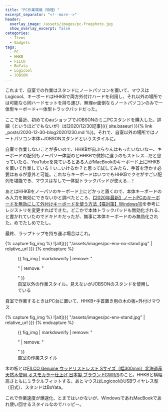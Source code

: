 ```yaml
---
title: "PC作業環境（物理）"
excerpt_separator: "<!--more-->"
header:
  overlay_image: /assets/images/pc-freephoto.jpg
  show_overlay_excerpt: false
categories:
  - Items
  - Gadgets
tags:
  - PC
  - HHKB
  - FILCO
  - BoYata
  - Logicool
  - JOBSON
---
```


これまで、自室での作業はスタンドにノートパソコンを置いて、マウスはLogicool、キーボードはHHKBで両方外付けハードを利用し、それ以外の場所では可能なら同ハードセットを持ち運び、無理or面倒ならノートパソコンのみで一体型キーボード+一体型トラックパッドだった。

ここで最近、初めてのauショップでJOBSONのミニPCスタンドを購入した。詳細（というほどでもないが）は[2020/12/30記事]({{ site.baseurl }}{% link _posts/2020-12-30-blog20201230.md %})。それで、自室以外の場所ではノートパソコン本体+JOBSONスタンドというスタイルに。

自室で作業しないことが多いので、HHKBが宙ぶらりんはもったいないなー、キーボードの配列もノーパソ一体型のとHHKBで微妙に違うのもストレス...だと思っていたら、YouTubeを見ているとある人がMacBookのキーボード上にHHKBを置いて作業している！い...いけるか？と思って試してみたら、手首を浮かす必要はあるが意外と可能。これならキーボードはいつでもHHKBでクセがすごい配列を堪能でき、マウスはなしで一体型トラックパッドが使える...！

あとはHHKBをノーパソのキーボード上にどかっと置くので、本体キーボードのみ入力を無効にできないかと調べたところ、[【2020年最新】ノートPCのキーボードを無効にして外付けキーボードを使う方法【猫対策】Windows10](https://kourogi565656.blogspot.com/2018/08/pc.html)を参考にレジストリを変更すればできた。どこかで本体トラックパッドも無効化される、と書かれていたのでドキドキだったが、無事に本体キーボードのみ無効化された。めでたしめでたし。

最終、ラップトップを持ち運ぶ場合はこれ。

{% capture fig_img %}
![alt]({{ "/assets/images/pc-env-no-stand.jpg" | relative_url }})
{% endcapture %}

<figure>
  {{ fig_img | markdownify | remove: "<p>" | remove: "</p>" }}
  <figcaption>自室以外の作業スタイル。見えないがJOBSONのスタンドを使用している</figcaption>
</figure>

自室で作業するときはPC台に置いて、HHKB+手首置き用の木の板+外付けマウス

{% capture fig_img %}
![alt]({{ "/assets/images/pc-env-stand.jpg" | relative_url }})
{% endcapture %}

<figure>
  {{ fig_img | markdownify | remove: "<p>" | remove: "</p>" }}
  <figcaption>自室の作業スタイル</figcaption>
</figure>

木の板とは[FILCO Genuine ウッドリストレスト Sサイズ〔幅300mm〕北海道産天然木使用 オスモカラー仕上げ 日本製 ブラウン FGWR/S](https://www.amazon.co.jp/FILCO-%E3%82%A6%E3%83%83%E3%83%89%E3%83%AA%E3%82%B9%E3%83%88%E3%83%AC%E3%82%B9%E3%83%88-M%E3%82%B5%E3%82%A4%E3%82%BA%E3%80%94%E5%B9%85360mm%E3%80%95%E5%8C%97%E6%B5%B7%E9%81%93%E7%94%A3%E5%A4%A9%E7%84%B6%E6%9C%A8%E4%BD%BF%E7%94%A8-%E3%82%AA%E3%82%B9%E3%83%A2%E3%82%AB%E3%83%A9%E3%83%BC%E4%BB%95%E4%B8%8A%E3%81%92-FGWR/dp/B07ZJP4G9F/ref=sr_1_2?__mk_ja_JP=%E3%82%AB%E3%82%BF%E3%82%AB%E3%83%8A&crid=3O155KBSW3MBB&dchild=1&keywords=filco%2B%E3%83%91%E3%83%BC%E3%83%A0%E3%83%AC%E3%82%B9%E3%83%88&qid=1609813875&sprefix=FILCO%2Caps%2C293&sr=8-2&th=1)のこと。HHKBと横幅高さともにミラクルフィットする。あとマウスはLogicoolのUSBワイヤレス型（旧式）、スタンドはBoYata。

これで作業速度が爆速化、とまではいかないが、WindowsであれMacBookであれ使い回せるスタイルなのでハッピー。
